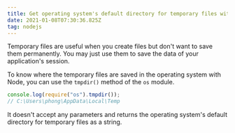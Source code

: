 ```yaml
---
title: Get operating system's default directory for temporary files with Node
date: 2021-01-08T07:30:36.825Z
tag: nodejs
---
```

Temporary files are useful when you create files but don't want to save them permanently. You may just use them to save the data of your application's session. 

To know where the temporary files are saved in the operating system with Node, you can use the `tmpdir()` method of the `os` module. 

```javascript
console.log(require("os").tmpdir());
// C:\Users\phong\AppData\Local\Temp
```

It doesn't accept any parameters and returns the operating system's default directory for temporary files as a string.